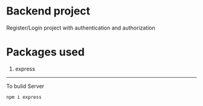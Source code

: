 # Backend project
Register/Login project with authentication and authorization

# Packages used 

1. express 
***
To bulid Server
``` 
npm i express
```


